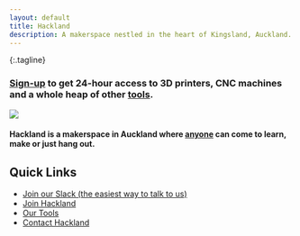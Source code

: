 ```yaml
---
layout: default
title: Hackland
description: A makerspace nestled in the heart of Kingsland, Auckland. A place where anyone can come to learn, make or just hang out
---
```


{:.tagline}
### [Sign-up](/join/) to get 24-hour access to 3D printers, CNC machines and a whole heap of other [tools](/tools/).

![](/public/images/intro-bg.jpg)

<h4 class="tagline">
  Hackland is a makerspace in Auckland where <span style="text-decoration:underline;">anyone</span> can come to learn, make or just hang out.
</h4>

## Quick Links

+ [Join our Slack (the easiest way to talk to us)](https://join.slack.com/t/hakland/shared_invite/zt-jrrkrdoi-it~AwREvT_ExamWwextFGw)
+ [Join Hackland](/join/)
+ [Our Tools](/tools/)
+ [Contact Hackland](/contact/)
